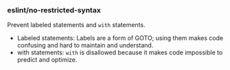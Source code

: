 ### eslint/no-restricted-syntax

Prevent labeled statements and `with` statements.

-   Labeled statements: Labels are a form of GOTO; using them makes code confusing and hard to maintain and understand.
-   with statements: `with` is disallowed because it makes code impossible to predict and optimize.
